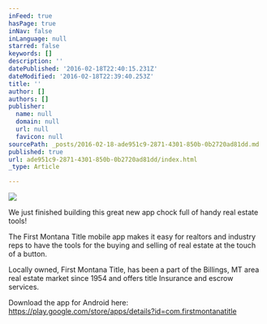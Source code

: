 ```yaml
---
inFeed: true
hasPage: true
inNav: false
inLanguage: null
starred: false
keywords: []
description: ''
datePublished: '2016-02-18T22:40:15.231Z'
dateModified: '2016-02-18T22:39:40.253Z'
title: ''
author: []
authors: []
publisher:
  name: null
  domain: null
  url: null
  favicon: null
sourcePath: _posts/2016-02-18-ade951c9-2871-4301-850b-0b2720ad81dd.md
published: true
url: ade951c9-2871-4301-850b-0b2720ad81dd/index.html
_type: Article

---
```

![](https://the-grid-user-content.s3-us-west-2.amazonaws.com/5a4f5db4-dd2c-43f5-a28f-c327c10cbc8a.jpg)

We just finished building this great new app chock full of handy real estate tools! 

The First Montana Title mobile app makes it easy for realtors and industry reps to have the tools for the buying and selling of real estate at the touch of a button. 

Locally owned, First Montana Title, has been a part of the Billings, MT area real estate market since 1954 and offers title Insurance and escrow services. 

Download the app for Android here: https://play.google.com/store/apps/details?id=com.firstmontanatitle